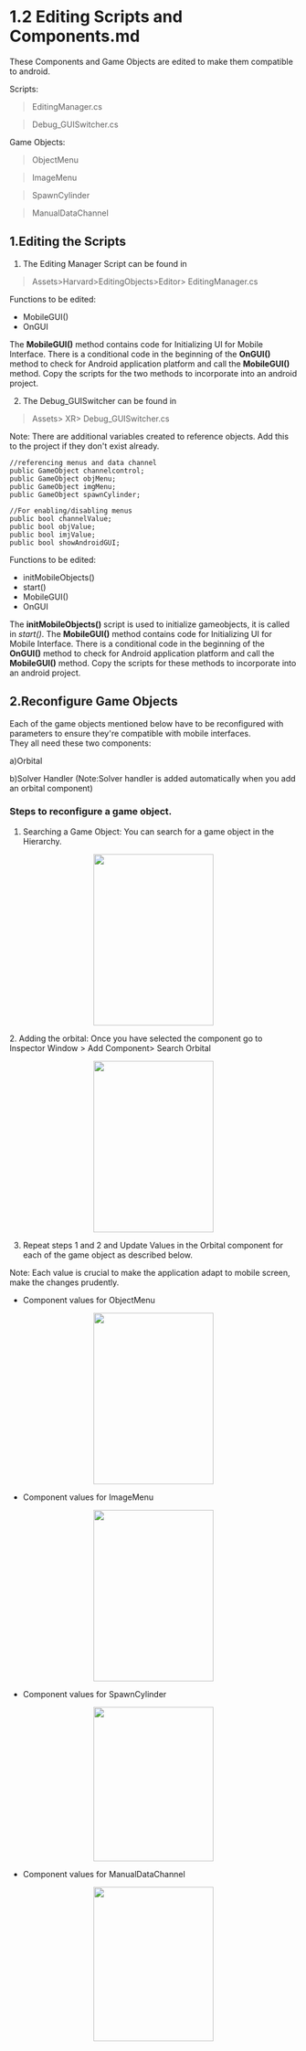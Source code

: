 # 1.2 Editing Scripts and Components.md


These Components and Game Objects are edited to make them compatible to android.

Scripts: 
>EditingManager.cs

>Debug_GUISwitcher.cs

Game Objects:
>ObjectMenu

>ImageMenu

>SpawnCylinder

>ManualDataChannel


## 1.Editing the Scripts

1) The Editing Manager Script can be found in 
>Assets>Harvard>EditingObjects>Editor> EditingManager.cs


Functions to be edited: 
* MobileGUI()
* OnGUI


The **MobileGUI()** method contains code for Initializing UI for Mobile Interface. There is a conditional code in the beginning of the **OnGUI()** method to check for Android application platform and call the **MobileGUI()** method. Copy the scripts for the two methods to incorporate into an android project. 

2) The Debug_GUISwitcher can be found in 

> Assets> XR> Debug_GUISwitcher.cs

Note: There are additional variables created to reference objects. Add this to the project if they don't exist already. 

    //referencing menus and data channel 
    public GameObject channelcontrol;
    public GameObject objMenu;
    public GameObject imgMenu;
    public GameObject spawnCylinder;

    //For enabling/disabling menus 
    public bool channelValue;
    public bool objValue;
    public bool imjValue;
    public bool showAndroidGUI; 
    

Functions to be edited: 
* initMobileObjects()
* start()
* MobileGUI()
* OnGUI
    
    
The **initMobileObjects()** script is used to initialize gameobjects, it is called in *start()*. 
The **MobileGUI()** method contains code for Initializing UI for Mobile Interface. There is a conditional code in the beginning of the **OnGUI()** method to check for Android application platform and call the **MobileGUI()** method. Copy the scripts for these methods to incorporate into an android project.



## 2.Reconfigure Game Objects

Each of the game objects mentioned below have to be reconfigured with parameters to ensure they're compatible with mobile interfaces.</br> 
They all need these two components:

a)Orbital

b)Solver Handler
(Note:Solver handler is added automatically when you add an orbital component) 


### Steps to reconfigure a game object.
1. Searching a Game Object: You can search for a game object in the Hierarchy.
<p align="center">
<picture>
  <img align="center"  src="./Android_Documentation/Images/SEARCHING_FOR_OBJECTS.png" width= "210" height="300">
</picture>
</p>
2. Adding the orbital: Once you have selected the component go to Inspector Window > Add Component> Search Orbital
<p align="center">
<picture>
  <img align="center"  src="./Android_Documentation/Images/Adding_Orbital.png" width= "210" height="300">
</picture>
</p>

3. Repeat steps 1 and 2 and Update Values in the Orbital component for each of the game object as described below.

Note: Each value is crucial to make the application adapt to mobile screen, make the changes prudently.

* Component values for ObjectMenu
<p align="center">
<picture>
  <img align="center"  src="./Android_Documentation/Images/objectMenu.png" width= "210" height="300">
</picture>
</p>

* Component values for ImageMenu
<p align="center">
<picture>
  <img align="center"  src="./Android_Documentation/Images/imagemenu.png" width= "210" height="300">
</picture>
</p>

* Component values for SpawnCylinder
<p align="center">
<picture>
  <img align="center"  src="./Android_Documentation/Images/SpawnCylinder.png" width= "210" height="270">
</picture>
</p>

* Component values for ManualDataChannel
<p align="center">
<picture>
  <img align="center"  src="./Android_Documentation/Images/ManualDataChannel.png" width= "210" height="270">
</picture>
</p>

